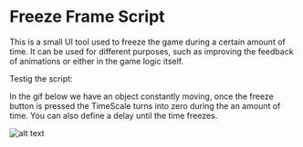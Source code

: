# Freeze Frame Script

This is a small UI tool used to freeze the game during a certain amount of time. It can be used for different purposes, such as improving the feedback of animations or either in the game logic itself.  

Testig the script:

In the gif below we have an object constantly moving, once the freeze button is pressed the TimeScale turns into zero during the an amount of time. You can also define a delay until the time freezes.

![alt text](https://github.com/ycarowr/Tools/blob/master/Assets/Scripts/Tools/FreezeFrame/Images/freezeframe.gif)

